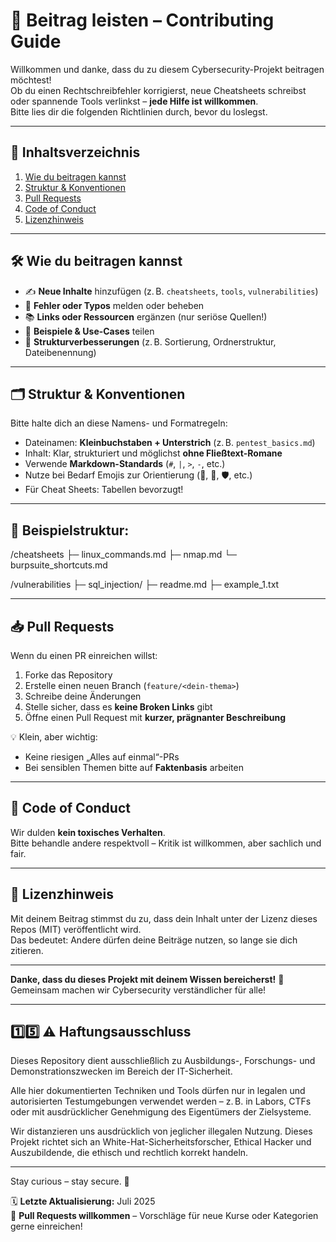 # 🤝 Beitrag leisten – Contributing Guide

Willkommen und danke, dass du zu diesem Cybersecurity-Projekt beitragen möchtest!  
Ob du einen Rechtschreibfehler korrigierst, neue Cheatsheets schreibst oder spannende Tools verlinkst – **jede Hilfe ist willkommen**.  
Bitte lies dir die folgenden Richtlinien durch, bevor du loslegst.

---

## 🧭 Inhaltsverzeichnis

1. [Wie du beitragen kannst](#-wie-du-beitragen-kannst)
2. [Struktur & Konventionen](#-struktur--konventionen)
3. [Pull Requests](#-pull-requests)
4. [Code of Conduct](#-code-of-conduct)
5. [Lizenzhinweis](#-lizenzhinweis)

---

## 🛠️ Wie du beitragen kannst

- ✍️ **Neue Inhalte** hinzufügen (z. B. `cheatsheets`, `tools`, `vulnerabilities`)
- 🐛 **Fehler oder Typos** melden oder beheben
- 📚 **Links oder Ressourcen** ergänzen (nur seriöse Quellen!)
- 🧪 **Beispiele & Use-Cases** teilen
- 📁 **Strukturverbesserungen** (z. B. Sortierung, Ordnerstruktur, Dateibenennung)

---

## 🗂️ Struktur & Konventionen

Bitte halte dich an diese Namens- und Formatregeln:

- Dateinamen: **Kleinbuchstaben + Unterstrich** (z. B. `pentest_basics.md`)
- Inhalt: Klar, strukturiert und möglichst **ohne Fließtext-Romane**
- Verwende **Markdown-Standards** (`#`, `|`, `>`, `-`, etc.)
- Nutze bei Bedarf Emojis zur Orientierung (📌, 🔐, 🛡️, etc.)
- Für Cheat Sheets: Tabellen bevorzugt!

---

## 📁 Beispielstruktur:

/cheatsheets
├─ linux_commands.md
├─ nmap.md
└─ burpsuite_shortcuts.md

/vulnerabilities
├─ sql_injection/
├─ readme.md
├─ example_1.txt


---

## 📥 Pull Requests

Wenn du einen PR einreichen willst:

1. Forke das Repository
2. Erstelle einen neuen Branch (`feature/<dein-thema>`)
3. Schreibe deine Änderungen
4. Stelle sicher, dass es **keine Broken Links** gibt
5. Öffne einen Pull Request mit **kurzer, prägnanter Beschreibung**

💡 Klein, aber wichtig:
- Keine riesigen „Alles auf einmal“-PRs
- Bei sensiblen Themen bitte auf **Faktenbasis** arbeiten

---

## 🤗 Code of Conduct

Wir dulden **kein toxisches Verhalten**.  
Bitte behandle andere respektvoll – Kritik ist willkommen, aber sachlich und fair.

---

## 📜 Lizenzhinweis

Mit deinem Beitrag stimmst du zu, dass dein Inhalt unter der Lizenz dieses Repos (MIT) veröffentlicht wird.  
Das bedeutet: Andere dürfen deine Beiträge nutzen, so lange sie dich zitieren.

---

**Danke, dass du dieses Projekt mit deinem Wissen bereicherst!** 🧠  
Gemeinsam machen wir Cybersecurity verständlicher für alle!

---

## 1️⃣5️⃣ ⚠️ Haftungsausschluss

Dieses Repository dient ausschließlich zu Ausbildungs-, Forschungs- und Demonstrationszwecken im Bereich der IT-Sicherheit.

Alle hier dokumentierten Techniken und Tools dürfen nur in legalen und autorisierten Testumgebungen verwendet werden – z. B. in Labors, CTFs oder mit ausdrücklicher Genehmigung des Eigentümers der Zielsysteme.

Wir distanzieren uns ausdrücklich von jeglicher illegalen Nutzung.
Dieses Projekt richtet sich an White-Hat-Sicherheitsforscher, Ethical Hacker und Auszubildende, die ethisch und rechtlich korrekt handeln.

--- 

Stay curious – stay secure. 🔐

🗓️ **Letzte Aktualisierung:** Juli 2025  
🤝 **Pull Requests willkommen** – Vorschläge für neue Kurse oder Kategorien gerne einreichen!